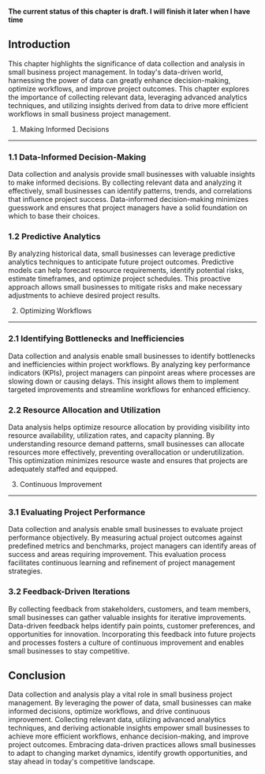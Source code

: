**The current status of this chapter is draft. I will finish it later when I have time**

Introduction
------------

This chapter highlights the significance of data collection and analysis in small business project management. In today's data-driven world, harnessing the power of data can greatly enhance decision-making, optimize workflows, and improve project outcomes. This chapter explores the importance of collecting relevant data, leveraging advanced analytics techniques, and utilizing insights derived from data to drive more efficient workflows in small business project management.

1. Making Informed Decisions
----------------------------

### 1.1 Data-Informed Decision-Making

Data collection and analysis provide small businesses with valuable insights to make informed decisions. By collecting relevant data and analyzing it effectively, small businesses can identify patterns, trends, and correlations that influence project success. Data-informed decision-making minimizes guesswork and ensures that project managers have a solid foundation on which to base their choices.

### 1.2 Predictive Analytics

By analyzing historical data, small businesses can leverage predictive analytics techniques to anticipate future project outcomes. Predictive models can help forecast resource requirements, identify potential risks, estimate timeframes, and optimize project schedules. This proactive approach allows small businesses to mitigate risks and make necessary adjustments to achieve desired project results.

2. Optimizing Workflows
-----------------------

### 2.1 Identifying Bottlenecks and Inefficiencies

Data collection and analysis enable small businesses to identify bottlenecks and inefficiencies within project workflows. By analyzing key performance indicators (KPIs), project managers can pinpoint areas where processes are slowing down or causing delays. This insight allows them to implement targeted improvements and streamline workflows for enhanced efficiency.

### 2.2 Resource Allocation and Utilization

Data analysis helps optimize resource allocation by providing visibility into resource availability, utilization rates, and capacity planning. By understanding resource demand patterns, small businesses can allocate resources more effectively, preventing overallocation or underutilization. This optimization minimizes resource waste and ensures that projects are adequately staffed and equipped.

3. Continuous Improvement
-------------------------

### 3.1 Evaluating Project Performance

Data collection and analysis enable small businesses to evaluate project performance objectively. By measuring actual project outcomes against predefined metrics and benchmarks, project managers can identify areas of success and areas requiring improvement. This evaluation process facilitates continuous learning and refinement of project management strategies.

### 3.2 Feedback-Driven Iterations

By collecting feedback from stakeholders, customers, and team members, small businesses can gather valuable insights for iterative improvements. Data-driven feedback helps identify pain points, customer preferences, and opportunities for innovation. Incorporating this feedback into future projects and processes fosters a culture of continuous improvement and enables small businesses to stay competitive.

Conclusion
----------

Data collection and analysis play a vital role in small business project management. By leveraging the power of data, small businesses can make informed decisions, optimize workflows, and drive continuous improvement. Collecting relevant data, utilizing advanced analytics techniques, and deriving actionable insights empower small businesses to achieve more efficient workflows, enhance decision-making, and improve project outcomes. Embracing data-driven practices allows small businesses to adapt to changing market dynamics, identify growth opportunities, and stay ahead in today's competitive landscape.
